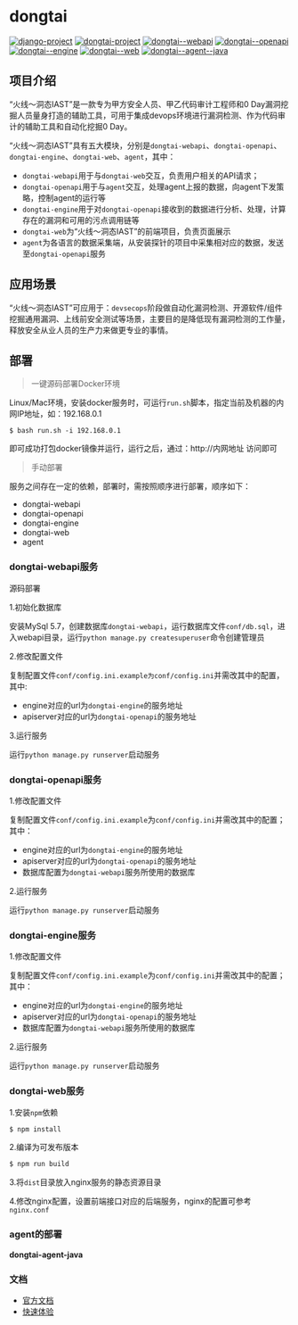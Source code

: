 # dongtai
[![django-project](https://img.shields.io/badge/django%20versions-3.0.3-blue)](https://www.djangoproject.com/)
[![dongtai-project](https://img.shields.io/badge/dongtai%20versions-beta-green)](https://huoxianclub.github.io/LingZhi/)
[![dongtai--webapi](https://img.shields.io/badge/dongtai--webapi-v1.0.0-lightgrey)](https://github.com/huoxianclub/dongtai-webapi)
[![dongtai--openapi](https://img.shields.io/badge/dongtai--openapi-v1.0.0-lightgrey)](https://github.com/huoxianclub/dongtai-openapi)
[![dongtai--engine](https://img.shields.io/badge/dongtai--engine-v1.0.0-lightgrey)](https://github.com/huoxianclub/dongtai-engine)
[![dongtai--web](https://img.shields.io/badge/dongtai--web-v1.0.0-lightgrey)](https://github.com/huoxianclub/dongtai-web)
[![dongtai--agent--java](https://img.shields.io/badge/dongtai----agent--java-v1.0.0-lightgrey)](https://github.com/huoxianclub/dongtai-agent-java)

## 项目介绍

“火线～洞态IAST”是一款专为甲方安全人员、甲乙代码审计工程师和0 Day漏洞挖掘人员量身打造的辅助工具，可用于集成devops环境进行漏洞检测、作为代码审计的辅助工具和自动化挖掘0 Day。

“火线～洞态IAST”具有五大模块，分别是`dongtai-webapi`、`dongtai-openapi`、`dongtai-engine`、`dongtai-web`、`agent`，其中：
- `dongtai-webapi`用于与`dongtai-web`交互，负责用户相关的API请求；
- `dongtai-openapi`用于与`agent`交互，处理agent上报的数据，向agent下发策略，控制agent的运行等
- `dongtai-engine`用于对`dongtai-openapi`接收到的数据进行分析、处理，计算存在的漏洞和可用的污点调用链等
- `dongtai-web`为“火线～洞态IAST”的前端项目，负责页面展示
- `agent`为各语言的数据采集端，从安装探针的项目中采集相对应的数据，发送至`dongtai-openapi`服务

## 应用场景
“火线～洞态IAST”可应用于：`devsecops`阶段做自动化漏洞检测、开源软件/组件挖掘通用漏洞、上线前安全测试等场景，主要目的是降低现有漏洞检测的工作量，释放安全从业人员的生产力来做更专业的事情。

## 部署

> 一键源码部署Docker环境

Linux/Mac环境，安装docker服务时，可运行`run.sh`脚本，指定当前及机器的内网IP地址，如：192.168.0.1
```
$ bash run.sh -i 192.168.0.1
```
即可成功打包docker镜像并运行，运行之后，通过：http://内网地址 访问即可

> 手动部署

服务之间存在一定的依赖，部署时，需按照顺序进行部署，顺序如下：
- dongtai-webapi
- dongtai-openapi
- dongtai-engine
- dongtai-web
- agent

### dongtai-webapi服务

源码部署

1.初始化数据库

安装MySql 5.7，创建数据库`dongtai-webapi`，运行数据库文件`conf/db.sql`，进入webapi目录，运行`python manage.py createsuperuser`命令创建管理员

2.修改配置文件

复制配置文件`conf/config.ini.example为conf/config.ini`并需改其中的配置，其中:
- engine对应的url为`dongtai-engine`的服务地址
- apiserver对应的url为`dongtai-openapi`的服务地址

3.运行服务

运行`python manage.py runserver`启动服务

### dongtai-openapi服务

1.修改配置文件

复制配置文件`conf/config.ini.example`为`conf/config.ini`并需改其中的配置；其中：

- engine对应的url为`dongtai-engine`的服务地址
- apiserver对应的url为`dongtai-openapi`的服务地址
- 数据库配置为`dongtai-webapi`服务所使用的数据库

2.运行服务

运行`python manage.py runserver`启动服务

### dongtai-engine服务
1.修改配置文件

复制配置文件`conf/config.ini.example`为`conf/config.ini`并需改其中的配置；其中：

- engine对应的url为`dongtai-engine`的服务地址
- apiserver对应的url为`dongtai-openapi`的服务地址
- 数据库配置为`dongtai-webapi`服务所使用的数据库

2.运行服务

运行`python manage.py runserver`启动服务

### dongtai-web服务
1.安装`npm`依赖
```bash
$ npm install
```

2.编译为可发布版本
```bash
$ npm run build
```

3.将`dist`目录放入nginx服务的静态资源目录

4.修改nginx配置，设置前端接口对应的后端服务，nginx的配置可参考`nginx.conf`

### agent的部署

**dongtai-agent-java**

### 文档
- [官方文档](https://huoxianclub.github.io/LingZhi/#/)
- [快速体验](http://aws.iast.huoxian.cn:8000/login)